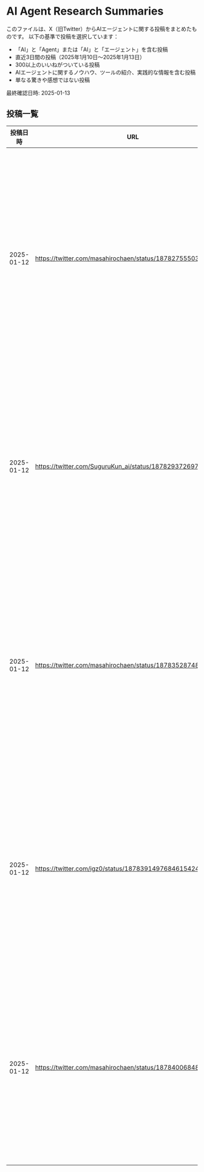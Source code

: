 # AI Agent Research Summaries

このファイルは、X（旧Twitter）からAIエージェントに関する投稿をまとめたものです。
以下の基準で投稿を選択しています：
- 「AI」と「Agent」または「AI」と「エージェント」を含む投稿
- 直近3日間の投稿（2025年1月10日～2025年1月13日）
- 300以上のいいねがついている投稿
- AIエージェントに関するノウハウ、ツールの紹介、実践的な情報を含む投稿
- 単なる驚きや感想ではない投稿

最終確認日時: 2025-01-13

## 投稿一覧

| 投稿日時 | URL | いいね数 | 内容の要約 | 選定理由 |
|---------|-----|----------|------------|----------|
| 2025-01-12 | https://twitter.com/masahirochaen/status/1878275550319464958 | 1.3K | SNS運用を完全自動化するAIエージェント「Astral」の紹介。24時間365日稼働し、Web検索から投稿作成まで自動化。API不要で直接画面操作が可能。 | AIエージェントツールの具体的な実装例、実用的な活用方法、ビジネスへの応用可能性を詳細に解説 |
| 2025-01-12 | https://twitter.com/SuguruKun_ai/status/1878293726977831273 | 631 | AIエージェントに関する包括的な情報サイトの紹介。フレームワーク、ツール、入門ガイド、ハッカソン情報などを網羅。 | AIエージェントの学習リソース、開発ツール、実践的な情報をまとめた有用なリファレンス |
| 2025-01-12 | https://twitter.com/masahirochaen/status/1878352874855616751 | 689 | NVIDIAの社長による未来予測：IT部門がAIエージェントを管理する人事部門となる可能性について言及。 | AIエージェントの組織への影響、実務での位置づけ、未来の展望について具体的な示唆を提供 |
| 2025-01-12 | https://twitter.com/igz0/status/1878391497684615424 | 335 | AIエージェント「Cline」を使用したTwitter風Webアプリの開発実演。現役エンジニアによる実践的なデモンストレーション。 | AIエージェントの実践的な開発事例、具体的な実装方法、初心者向けのチュートリアルを提供 |
| 2025-01-12 | https://twitter.com/masahirochaen/status/1878400684820955490 | 526 | LinkedInでのリクルーティング業務を自動化するAIエージェントのデモ。プロフィール読み取りからスカウトメール作成まで自動化。 | AIエージェントの実務応用例、具体的なユースケース、業務効率化の実践的な手法を紹介 |
<!-- 投稿は以下に追加されます -->
